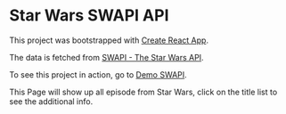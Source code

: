 # Star Wars SWAPI API

This project was bootstrapped with [Create React App](https://github.com/facebook/create-react-app).

The data is fetched from [SWAPI - The Star Wars API](https://swapi.dev/).

To see this project in action, go to [Demo SWAPI](https://swapi-project.web.app/).

This Page will show up all episode from Star Wars, click on the title list to see the additional info.
